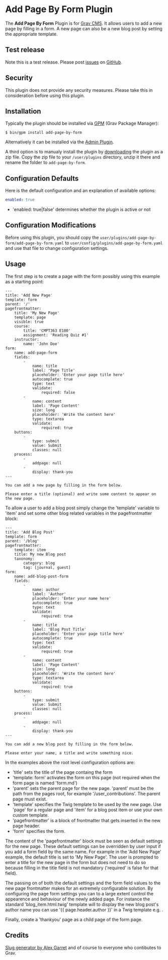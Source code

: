 # Add Page By Form Plugin

The **Add Page By Form** Plugin is for [Grav CMS](http://github.com/getgrav/grav). It allows users to add a new page by filling in a form. A new page can also be a new blog post by setting the appropriate template.

## Test release

Note this is a test release. Please post [issues](https://github.com/bleutzinn/grav-plugin-add-page-by-form/issues) on [GitHub](https://github.com/bleutzinn/grav-plugin-add-page-by-form).

## Security

This plugin does not provide any security measures. Please take this in consideration before using this plugin.

## Installation

Typically the plugin should be installed via [GPM](http://learn.getgrav.org/advanced/grav-gpm) (Grav Package Manager):

```
$ bin/gpm install add-page-by-form
```

Alternatively it can be installed via the [Admin Plugin](http://learn.getgrav.org/admin-panel/plugins).

A third option is to manualy install the plugin by [downloading](https://github.com/bleutzinn/grav-plugin-add-page-by-form/archive/master.zip) the plugin as a zip file. Copy the zip file to your `/user/plugins` directory, unzip it there and rename the folder to `add-page-by-form`.

## Configuration Defaults

Here is the default configuration and an explanation of available options:

```yaml
enabled: true
```
- 'enabled: true|false' determines whether the plugin is active or not

## Configuration Modifications

Before using this plugin, you should copy the `user/plugins/add-page-by-form/add-page-by-form.yaml` to `user/config/plugins/add-page-by-form.yaml` and use that file to change configuration settings.

## Usage

The first step is to create a page with the form possibly using this example as a starting point:
```
---
title: 'Add New Page'
template: form
parent: '/'
pagefrontmatter:
    title: 'My New Page'
    template: page
    visible: true
    course:
        title: 'CMPT363 E100'
        assignment: 'Reading Quiz #1'
    instructor:
        name: 'John Doe'
form:
    name: add-page-form
    fields:
        -
            name: title
            label: 'Page Title'
            placeholder: 'Enter your page title here'
            autocomplete: true
            type: text
            validate:
                required: false
        -
            name: content
            label: 'Page Content'
            size: long
            placeholder: 'Write the content here'
            type: textarea
            validate:
                required: true
    buttons:
        -
            type: submit
            value: Submit
            classes: null
    process:
        -
            addpage: null
        -
            display: thank-you
---

You can add a new page by filling in the form below.

Please enter a title (optional) and write some content to appear on the new page.
```

To allow a user to add a blog post simply change the 'template' variable to 'item' and set some other blog related variables in the pagefrontmatter block:

```
---
title: 'Add Blog Post'
template: form
parent: '/blog'
pagefrontmatter:
    template: item
    title: My new Blog post
    taxonomy:
        category: blog
        tag: [journal, guest]
form:
    name: add-blog-post-form
    fields:
        -
            name: author
            label: 'Author'
            placeholder: 'Enter your name here'
            autocomplete: true
            type: text
            validate:
                required: true
        -
            name: title
            label: 'Blog Post Title'
            placeholder: 'Enter your page title here'
            autocomplete: true
            type: text
            validate:
                required: true
        -
            name: content
            label: 'Page Content'
            size: long
            placeholder: 'Write the content here'
            type: textarea
            validate:
                required: true
    buttons:
        -
            type: submit
            value: Submit
            classes: null
    process:
        -
            addpage: null
        -
            display: thank-you
---

You can add a new blog post by filling in the form below.

Please enter your name, a title and write something nice.
```
In the examples above the root level configuration options are:
- 'title' sets the title of the page containg the form
- 'template: form' activates the form on this page (not required when the form page is named 'form.md')
- 'parent' sets the parent page for the new page. 'parent' must be the path from the pages root, for example '/user_contributions'. The parent page must exist.
- 'template' specifies the Twig template to be used by the new page. Use 'page' for a regular page and 'item' for a blog post item or use your own custom template.
- 'pagefrontmatter' is a block of frontmatter that gets inserted in the new page header.
- 'form' specifies the form.

The content of the 'pagefrontmatter' block must be seen as default settings for the new page. These default settings can be overridden by user input if you add a form field by the same name. For example in the 'Add New Page' example, the default title is set to 'My New Page'. The user is prompted to enter a title for the new page in the form but does not need to do so because filling in the title field is not mandatory ('required' is false for that field).

The passing on of both the default settings and the form field values to the new page frontmatter makes for an extremely configurable solution. By configuring the page form settings you can to a large extent control the appearence and behaviour of the newly added page. For instance the standard 'blog_item.html.twig' template will to display the new blog post's author name you can use '{{ page.header.author }}' in a Twig template e.g. .

Finally, create a 'thankyou' page as a child page of the form page.


## Credits

[Slug generator by Alex Garret](http://codereview.stackexchange.com/questions/44335/slug-url-generator) and of course to everyone who contibutes to Grav.
